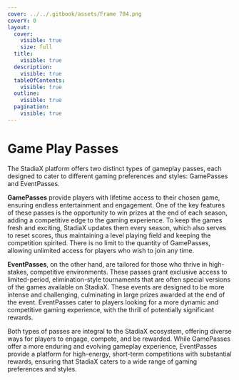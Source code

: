 ```yaml
---
cover: ../../.gitbook/assets/Frame 704.png
coverY: 0
layout:
  cover:
    visible: true
    size: full
  title:
    visible: true
  description:
    visible: true
  tableOfContents:
    visible: true
  outline:
    visible: true
  pagination:
    visible: true
---
```


# Game Play Passes

The StadiaX platform offers two distinct types of gameplay passes, each designed to cater to different gaming preferences and styles: GamePasses and EventPasses.

**GamePasses** provide players with lifetime access to their chosen game, ensuring endless entertainment and engagement. One of the key features of these passes is the opportunity to win prizes at the end of each season, adding a competitive edge to the gaming experience. To keep the games fresh and exciting, StadiaX updates them every season, which also serves to reset scores, thus maintaining a level playing field and keeping the competition spirited. There is no limit to the quantity of GamePasses, allowing unlimited access for players who wish to join any time.

**EventPasses**, on the other hand, are tailored for those who thrive in high-stakes, competitive environments. These passes grant exclusive access to limited-period, elimination-style tournaments that are often special versions of the games available on StadiaX. These events are designed to be more intense and challenging, culminating in large prizes awarded at the end of the event. EventPasses cater to players looking for a more dynamic and competitive gaming experience, with the thrill of potentially significant rewards.

Both types of passes are integral to the StadiaX ecosystem, offering diverse ways for players to engage, compete, and be rewarded. While GamePasses offer a more enduring and evolving gameplay experience, EventPasses provide a platform for high-energy, short-term competitions with substantial rewards, ensuring that StadiaX caters to a wide range of gaming preferences and styles.
